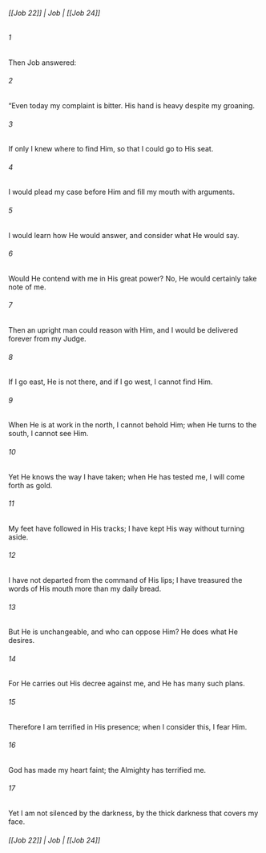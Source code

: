 ###### [[Job 22]] | Job | [[Job 24]]

###### 1
Then Job answered:
###### 2
“Even today my complaint is bitter. His hand is heavy despite my groaning.
###### 3
If only I knew where to find Him, so that I could go to His seat.
###### 4
I would plead my case before Him and fill my mouth with arguments.
###### 5
I would learn how He would answer, and consider what He would say.
###### 6
Would He contend with me in His great power? No, He would certainly take note of me.
###### 7
Then an upright man could reason with Him, and I would be delivered forever from my Judge.
###### 8
If I go east, He is not there, and if I go west, I cannot find Him.
###### 9
When He is at work in the north, I cannot behold Him; when He turns to the south, I cannot see Him.
###### 10
Yet He knows the way I have taken; when He has tested me, I will come forth as gold.
###### 11
My feet have followed in His tracks; I have kept His way without turning aside.
###### 12
I have not departed from the command of His lips; I have treasured the words of His mouth more than my daily bread.
###### 13
But He is unchangeable, and who can oppose Him? He does what He desires.
###### 14
For He carries out His decree against me, and He has many such plans.
###### 15
Therefore I am terrified in His presence; when I consider this, I fear Him.
###### 16
God has made my heart faint; the Almighty has terrified me.
###### 17
Yet I am not silenced by the darkness, by the thick darkness that covers my face.

###### [[Job 22]] | Job | [[Job 24]]
